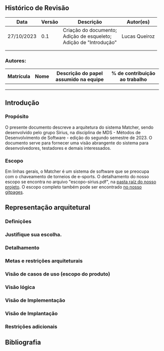 ## Histórico de Revisão

| Data       | Versão | Descrição                                                    | Autor(es)     |
| ---------- | ------ | ------------------------------------------------------------ | ------------- |
| 27/10/2023 | 0.1    | Criação do documento;<br>Adição de esqueleto;<br>Adição de "Introdução" | Lucas Queiroz |
|            |        |                                                              |               |
|            |        |                                                              |               |



### Autores: 

| Matrícula | Nome | Descrição do papel assumido na equipe | % de contribuição ao trabalho |
| --------- | ---- | ------------------------------------- | ----------------------------- |
|           |      |                                       |                               |
|           |      |                                       |                               |
|           |      |                                       |                               |



## Introdução

### Propósito

O presente documento descreve a arquitetura do sistema Matcher, sendo desenvolvido pelo grupo Sirius, na disciplina de MDS - Métodos de Desenvolvimento de Software - edição do segundo semestre de 2023. O documento serve para fornecer uma visão abrangente do sistema para desenvolvedores, testadores e demais interessados.

### Escopo

Em linhas gerais, o Matcher é um sistema de software que se preocupa com o chaveamento de torneios de e-sports. O detalhamento do nosso escopo se encontra no arquivo "escopo-sirius.pdf", na [pasta raíz do nosso projeto](https://github.com/FGA0138-MDS-Ajax/2023-2-SIRIUS). O escopo completo também pode ser encontrado [no nosso gitpages](https://fga0138-mds-ajax.github.io/2023-2-SIRIUS/escopo/).

## Representação arquitetural

### Definições



### Justifique sua escolha.



### Detalhamento



### Metas e restrições arquiteturais



### Visão de casos de uso (escopo do produto)



### Visão lógica



### Visão de Implementação





### Visão de Implantação





### Restrições adicionais





## Bibliografia

